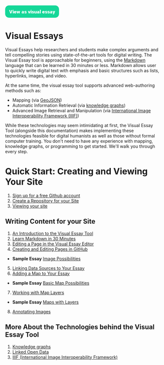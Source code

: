 <a href="https://visual-essays.app"><img src="/images/ve-button.png"></a>

# Visual Essays

Visual Essays help researchers and students make complex arguments and tell compelling stories using state-of-the-art tools for digital writing. The Visual Essay tool is approachable for beginners, using the [Markdown](https://www.markdownguide.org/getting-started/) language that can be learned in 30 minutes or less. Markdown allows user to quickly write digital text with emphasis and basic structures such as lists, hyperlinks, images, and video. 

At the same time, the visual essay tool supports advanced web-authoring methods such as:

* Mapping (via [GeoJSON](https://en.wikipedia.org/wiki/GeoJSON))
* Automatic Information Retrieval (via [knowledge graphs](https://en.wikipedia.org/wiki/Knowledge_graph))
* Advanced Image Retrieval and Manipulation (via [International Image Interoperability Framework (IIIF)](https://en.wikipedia.org/wiki/International_Image_Interoperability_Framework))

While these technologies may seem intimidating at first, the Visual Essay Tool (alongside this documentation) makes implementing these technologies feasible for digital humanists as well as those without formal computer training. You don't need to have any experience with mapping, knowledge graphs, or programming to get started. We'll walk you through every step.

# Quick Start: Creating and Viewing Your Site

1. [Sign up for a free Github account](https://github.com/join)
2. [Create a Repository for your Site](create-repo)
3. [Viewing your site](view-site)

## Writing Content for your Site

1. [An Introduction to the Visual Essay Tool](authoring-intro.md)
2. [Learn Markdown in 30 Minutes](markdown)
3. [Editing a Page in the Visual Essay Editor](ve-editor.md)
4. [Creating and Editing Pages in GitHub](github-editor.md)
* **Sample Essay** [Image Possibilities](samples/image-essay.md) 
5. [Linking Data Sources to Your Essay](linking-data.md)
6. [Adding a Map to Your Essay](adding-maps.md)
* **Sample Essay** [Basic Map Possibilities](samples/simple-map.md)
7. [Working with Map Layers](map-layers.md)
* **Sample Essay** [Maps with Layers](samples/simple-map-with-layers.md)
8. [Annotating Images](annotating-images.md)

## More About the Technologies behind the Visual Essay Tool

1. [Knowledge graphs](knowledge-graphs.md)
2. [Linked Open Data](lod.md)
3. [IIIF (International Image Interoperability Framework)](iiif.md)

